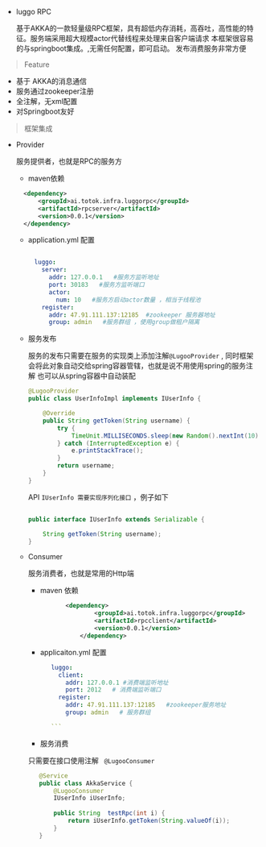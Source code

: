- luggo RPC
 
  基于AKKA的一款轻量级RPC框架，具有超低内存消耗，高吞吐，高性能的特征。服务端采用超大规模actor代替线程来处理来自客户端请求
  本框架很容易的与springboot集成。,无需任何配置，即可启动。 发布消费服务非常方便
  
> Feature

- 基于 AKKA的消息通信
- 服务通过zookeeper注册
- 全注解，无xml配置
- 对Springboot友好


> 框架集成

- Provider

   服务提供者，也就是RPC的服务方

    - maven依赖
    
    ```xml
      <dependency>
          <groupId>ai.totok.infra.luggorpc</groupId>
          <artifactId>rpcserver</artifactId>
          <version>0.0.1</version>
      </dependency>
  

    ```
   - application.yml 配置
   
   ```yaml
   
        luggo:
          server:
            addr: 127.0.0.1   #服务方监听地址
            port: 30183   #服务方监听端口
            actor:
              num: 10   #服务方启动actor数量 ，相当于线程池
          register:
            addr: 47.91.111.137:12185  #zookeeper 服务器地址
            group: admin   #服务群组 ，使用group做租户隔离

     ``` 

   - 服务发布
        
        服务的发布只需要在服务的实现类上添加注解`@LugooProvider`  , 同时框架会将此对象自动交给spring容器管辖，也就是说不用使用spring的服务注解
        也可以从spring容器中自动装配
        
        ```java
        @LugooProvider
        public class UserInfoImpl implements IUserInfo {
        
            @Override
            public String getToken(String username) {
                try {
                    TimeUnit.MILLISECONDS.sleep(new Random().nextInt(10));
                } catch (InterruptedException e) {
                    e.printStackTrace();
                }
                return username;
            }
        }
 
      ``` 
      
      API `IUserInfo 需要实现序列化接口` ，例子如下
      
      ```java
      
      public interface IUserInfo extends Serializable {
      
          String getToken(String username);
      }

      ```
      
      
   - Consumer
   
      服务消费者，也就是常用的Http端
      
     - maven 依赖
     
        ```xml
               <dependency>
                       <groupId>ai.totok.infra.luggorpc</groupId>
                       <artifactId>rpcclient</artifactId>
                       <version>0.0.1</version>
                   </dependency>
    
        ```
        
     - applicaiton.yml 配置
     
         ```yaml
            luggo:
              client:
                addr: 127.0.0.1 #消费端监听地址
                port: 2012   # 消费端监听端口
              register:
                addr: 47.91.111.137:12185   #zookeeper服务地址
                group: admin   # 服务群组
    
            ```
        
      - 服务消费
      
      只需要在接口使用注解  ` @LugooConsumer` 
      
       ```java
          @Service
          public class AkkaService {
              @LugooConsumer
              IUserInfo iUserInfo;
          
              public String  testRpc(int i) {
                  return iUserInfo.getToken(String.valueOf(i));
              }
          }
        ```
      
 
    
